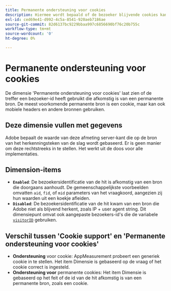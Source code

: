 ```yaml
---
title: Permanente ondersteuning voor cookies
description: Hiermee wordt bepaald of de bezoeker blijvende cookies kan ondersteunen.
exl-id: ced69e41-d992-4c5a-8541-920aeb7186ae
source-git-commit: 82d6137bc9229bbaa997c6856690bf76c20b755c
workflow-type: tm+mt
source-wordcount: '0'
ht-degree: 0%

---
```


# Permanente ondersteuning voor cookies

De dimensie &#39;Permanente ondersteuning voor cookies&#39; laat zien of de treffer een bezoeker-id heeft gebruikt die afkomstig is van een permanente bron. De meest voorkomende permanente bron is een cookie, maar kan ook mobiele headers en andere bronnen gebruiken.

## Deze dimensie vullen met gegevens

Adobe bepaalt de waarde van deze afmeting server-kant die op de bron van het herkenningsteken van de slag wordt gebaseerd. Er is geen manier om deze rechtstreeks in te stellen. Het werkt uit de doos voor alle implementaties.

## Dimension-items

* **`Enabled`**: De bezoekersidentificatie van de hit is afkomstig van een bron die doorgaans aanhoudt. De gemeenschappelijkste voorbeelden omvatten `aid`, `fid`, of `mid` parameters van het vraagkoord, aangezien zij hun waarden uit een koekje afleiden.
* **`Disabled`**: De bezoekersidentificatie van de hit kwam van een bron die Adobe niet als blijvend herkent, zoals IP + user agent string. Dit dimensiepunt omvat ook aangepaste bezoekers-id&#39;s die de variabele [`visitorID`](/help/implement/vars/config-vars/visitorid.md) gebruiken.

## Verschil tussen &#39;Cookie support&#39; en &#39;Permanente ondersteuning voor cookies&#39;

* **Ondersteuning** voor cookie: AppMeasurement probeert een generiek cookie in te stellen. Het item Dimensie is gebaseerd op de vraag of het cookie correct is ingesteld.
* **Ondersteuning voor** permanente cookies: Het item Dimensie is gebaseerd op het feit of de id van de hit afkomstig is van een permanente bron, zoals een cookie.
